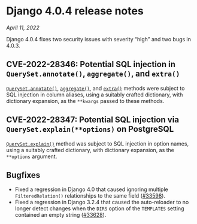 # Django 4.0.4 release notes

*April 11, 2022*

Django 4.0.4 fixes two security issues with severity “high” and two bugs in
4.0.3.

## CVE-2022-28346: Potential SQL injection in `QuerySet.annotate()`, `aggregate()`, and `extra()`

[`QuerySet.annotate()`](../ref/models/querysets.md#django.db.models.query.QuerySet.annotate), [`aggregate()`](../ref/models/querysets.md#django.db.models.query.QuerySet.aggregate), and
[`extra()`](../ref/models/querysets.md#django.db.models.query.QuerySet.extra) methods were subject to SQL injection in column
aliases, using a suitably crafted dictionary, with dictionary expansion, as the
`**kwargs` passed to these methods.

## CVE-2022-28347: Potential SQL injection via `QuerySet.explain(**options)` on PostgreSQL

[`QuerySet.explain()`](../ref/models/querysets.md#django.db.models.query.QuerySet.explain) method was subject to SQL injection in option names,
using a suitably crafted dictionary, with dictionary expansion, as the
`**options` argument.

## Bugfixes

* Fixed a regression in Django 4.0 that caused ignoring multiple
  `FilteredRelation()` relationships to the same field ([#33598](https://code.djangoproject.com/ticket/33598)).
* Fixed a regression in Django 3.2.4 that caused the auto-reloader to no longer
  detect changes when the `DIRS` option of the `TEMPLATES` setting
  contained an empty string ([#33628](https://code.djangoproject.com/ticket/33628)).
